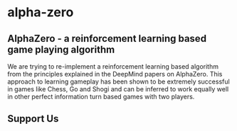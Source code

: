 # alpha-zero
## AlphaZero - a reinforcement learning based game playing algorithm

We are trying to re-implement a reinforcement learning based algorithm from the principles explained in the DeepMind papers on AlphaZero. This approach to learning gameplay has been shown to be extremely successful in games like Chess, Go and Shogi and can be inferred to work equally well in other perfect information turn based games with two players.

## Support Us
